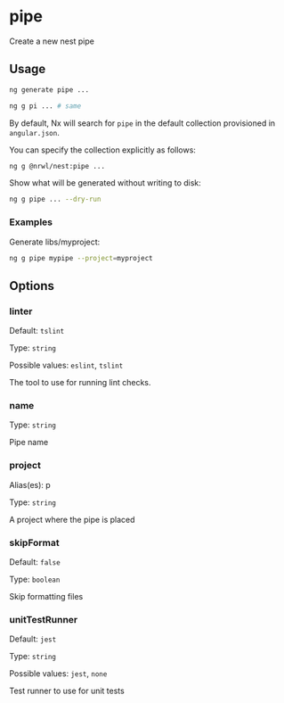 # pipe

Create a new nest pipe

## Usage

```bash
ng generate pipe ...
```

```bash
ng g pi ... # same
```

By default, Nx will search for `pipe` in the default collection provisioned in `angular.json`.

You can specify the collection explicitly as follows:

```bash
ng g @nrwl/nest:pipe ...
```

Show what will be generated without writing to disk:

```bash
ng g pipe ... --dry-run
```

### Examples

Generate libs/myproject:

```bash
ng g pipe mypipe --project=myproject
```

## Options

### linter

Default: `tslint`

Type: `string`

Possible values: `eslint`, `tslint`

The tool to use for running lint checks.

### name

Type: `string`

Pipe name

### project

Alias(es): p

Type: `string`

A project where the pipe is placed

### skipFormat

Default: `false`

Type: `boolean`

Skip formatting files

### unitTestRunner

Default: `jest`

Type: `string`

Possible values: `jest`, `none`

Test runner to use for unit tests
